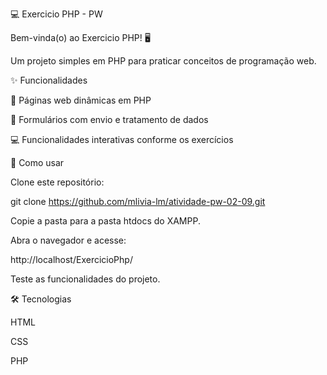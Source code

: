 💻 Exercicio PHP - PW

Bem-vinda(o) ao Exercicio PHP! 🖥️

Um projeto simples em PHP para praticar conceitos de programação web.

✨ Funcionalidades

📝 Páginas web dinâmicas em PHP

📄 Formulários com envio e tratamento de dados

💻 Funcionalidades interativas conforme os exercícios

🚀 Como usar

Clone este repositório:

git clone https://github.com/mlivia-lm/atividade-pw-02-09.git


Copie a pasta para a pasta htdocs do XAMPP.

Abra o navegador e acesse:

http://localhost/ExercicioPhp/


Teste as funcionalidades do projeto.

🛠️ Tecnologias

HTML

CSS

PHP
